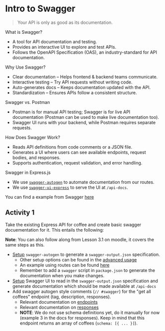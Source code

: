 # Intro to Swagger

> Your API is only as good as its documentation.  

What is Swagger?  
- A tool for API documentation and testing.  
- Provides an interactive UI to explore and test APIs.  
- Follows the OpenAPI Specification (OAS), an industry-standard for API documentation.  

Why Use Swagger?  
- Clear documentation – Helps frontend & backend teams communicate.  
- Interactive testing – Try API requests without writing code.  
- Auto-generates docs – Keeps documentation updated with the API.  
- Standardization – Ensures APIs follow a consistent structure.  

Swagger vs. Postman  
- Postman is for manual API testing; Swagger is for live API documentation (Postman can be used to make live documentation too).  
- Swagger UI runs with your backend, while Postman requires separate requests.  

How Does Swagger Work?  
- Reads API definitions from code comments or a JSON file.  
- Generates a UI where users can see available endpoints, request bodies, and responses.  
- Supports authentication, request validation, and error handling.  

Swagger in Express.js  
- We use [`swagger-autogen`](https://www.npmjs.com/package/swagger-autogen) to automate documentation from our routes.  
- We use [`swagger-ui-express`](https://www.npmjs.com/package/swagger-ui-express) to serve the UI at `/api-docs`.  

You can find a example from Swagger [here](https://petstore.swagger.io/)

## Activity 1

Take the existing Express API for coffee and create basic swagger docuementation for it. This entails the following:

**Note**: You can also follow along from Lesson 3.1 on moodle, it covers the same steps as this.

- [Setup](https://swagger-autogen.github.io/docs/getting-started/quick-start) `swagger-autogen` to generate a `swagger-output.json` specification.
    - Other setup options can be found in the [advanced usage](https://swagger-autogen.github.io/docs/getting-started/advanced-usage/)
    - An example using routes can be found [here](https://github.com/davibaltar/example-swagger-autogen-with-router)
    - Remember to add a `swagger` script in `package.json` to generate the documentation when you make changes. 
- [Setup](https://www.npmjs.com/package/swagger-ui-express) Swagger UI to read in the `swagger-output.json` specification and generate documentation which should be made available at `/api-docs`
- Add swagger autogen style comments (`// #swagger`) for the "get all coffees" endpoint (tag, description, responses).
    - Relevant documentation on [endpoints](https://swagger-autogen.github.io/docs/endpoints/)
    - Relevant documentation on [responses](https://swagger-autogen.github.io/docs/swagger-2/responses) 
    - **NOTE**: We do not use schema definitions yet, do it manually for now (example 3 in the docs for responses). Keep in mind that this endpoint returns an array of coffees (`schema: [{ ... }]`).

